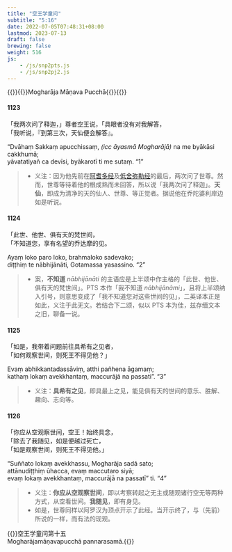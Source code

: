 ```yaml
---
title: "空王学童问"
subtitle: "5:16"
date: 2022-07-05T07:48:31+08:00
lastmod: 2023-07-13
draft: false
brewing: false
weight: 516
js:
    - /js/snp2pts.js
    - /js/snp2pj2.js
---
```



{{<subtitle>}}{{<suttalink src="snp5.16">}}Mogharāja Māṇava Pucchā{{</suttalink>}}{{</subtitle>}}

#### 1123

「我两次问了释迦，」尊者空王说，「具眼者没有对我解答，  
「我听说，『到第三次，天仙便会解答』。

“Dvāhaṃ Sakkaṃ apucchissaṃ, <i>(icc āyasmā Mogharājā)</i> na me byākāsi cakkhumā;  
yāvatatiyañ ca devīsi, byākarotī ti me sutaṃ. <q>1</q>

> - 义注：因为他先前在[阿耆多经](../502/)及[低舍弥勒经](../503/)的最后，两次问了世尊。然而，世尊等待着他的根成熟而未回答，所以说「我两次问了释迦」。**天仙**，即成为清净的天的仙人、世尊、等正觉者。据说他在乔陀婆利岸边如是听说。

#### 1124

「此世、他世、俱有天的梵世间，  
「不知道您，享有名望的乔达摩的见。

Ayaṃ loko paro loko, brahmaloko sadevako;  
diṭṭhiṃ te nābhijānāti, Gotamassa yasassino. <q>2</q>

> - 案，**不知道** *nābhijānāti* 的主语应是上半颂中作主格的「此世、他世、俱有天的梵世间」。PTS 本作「我不知道 *nābhijānāmi*」，且将上半颂纳入引号，则意思变成了「我不知道您对这些世间的见」，二英译本正是如此，义注于此无文。若结合下二颂，似以 PTS 本为佳，兹存缅文本之旧，聊备一说。

#### 1125

「如是，我带着问题前往具希有之见者，  
「如何观察世间，则死王不得见他？」

Evaṃ abhikkantadassāviṃ, atthi pañhena āgamaṃ;  
kathaṃ lokaṃ avekkhantaṃ, maccurājā na passati”. <q>3</q>

> - 义注：**具希有之见**，即具最上之见，能见俱有天的世间的意乐、胜解、趣向、志向等。

#### 1126

「你应从空观察世间，空王！始终具念，  
「除去了我随见，如是便越过死亡，  
「如是观察世间，则死王不得见他。」

“Suññato lokaṃ avekkhassu, Mogharāja sadā sato;  
attānudiṭṭhiṃ ūhacca, evaṃ maccutaro siyā;  
evaṃ lokaṃ avekkhantaṃ, maccurājā na passatī” ti. <q>4</q>

> - 义注：**你应从空观察世间**，即以考察转起之无主或随观诸行空无等两种方式，从空看世间。**我随见**，即有身见。
> - 如是，世尊同样以阿罗汉为顶点开示了此经。当开示终了，与（先前）所说的一样，而有法的现观。


{{<eof>}}空王学童问第十五<br>Mogharājamāṇavapucchā pannarasamā.{{</eof>}}